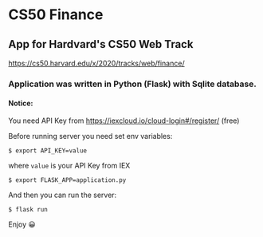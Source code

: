 # CS50 Finance

## App for Hardvard's CS50 Web Track

https://cs50.harvard.edu/x/2020/tracks/web/finance/

### Application was written in Python (Flask) with Sqlite database.

#### Notice:

You need API Key from https://iexcloud.io/cloud-login#/register/ (free)

Before running server you need set env variables:

```
$ export API_KEY=value

```

where `value` is your API Key from IEX

```
$ export FLASK_APP=application.py

```

And then you can run the server:

```
$ flask run

```

Enjoy 😀
